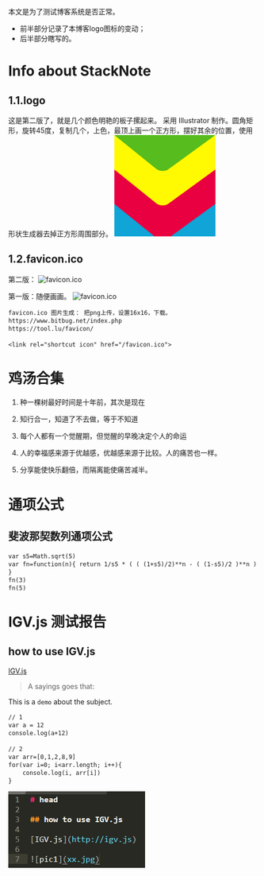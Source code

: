 本文是为了测试博客系统是否正常。
- 前半部分记录了本博客logo图标的变动；
- 后半部分瞎写的。


# Info about StackNote

## 1.1.logo 
这是第二版了，就是几个颜色明艳的板子摞起来。
采用 Illustrator 制作。圆角矩形，旋转45度，复制几个，上色，最顶上画一个正方形，摆好其余的位置，使用形状生成器去掉正方形周围部分。
![logo](/static/images/StackNote_logo.png)



## 1.2.favicon.ico
第二版：
![favicon.ico](/favicon.ico)



第一版：随便画画。
![favicon.ico](/static/images/favicon-1.ico)




```
favicon.ico 图片生成： 把png上传，设置16x16，下载。
https://www.bitbug.net/index.php
https://tool.lu/favicon/

<link rel="shortcut icon" href="/favicon.ico">
```





# 鸡汤合集

1. 种一棵树最好时间是十年前，其次是现在
2. 知行合一，知道了不去做，等于不知道
3. 每个人都有一个觉醒期，但觉醒的早晚决定个人的命运


4. 人的幸福感来源于优越感，优越感来源于比较。人的痛苦也一样。
5. 分享能使快乐翻倍，而隔离能使痛苦减半。









# 通项公式

## 斐波那契数列通项公式

```
var s5=Math.sqrt(5)
var fn=function(n){ return 1/s5 * ( ( (1+s5)/2)**n - ( (1-s5)/2 )**n ) }
fn(3)
fn(5)
```




# IGV.js 测试报告

## how to use IGV.js

[IGV.js](https://github.com/igvteam/igv.js)


> A sayings goes that: 




This is a `demo` about the subject.

```
// 1
var a = 12
console.log(a+12)

// 2
var arr=[0,1,2,8,9]
for(var i=0; i<arr.length; i++){
	console.log(i, arr[i])
}
```


![pic1](/data/2021/images/igv_code.png)


